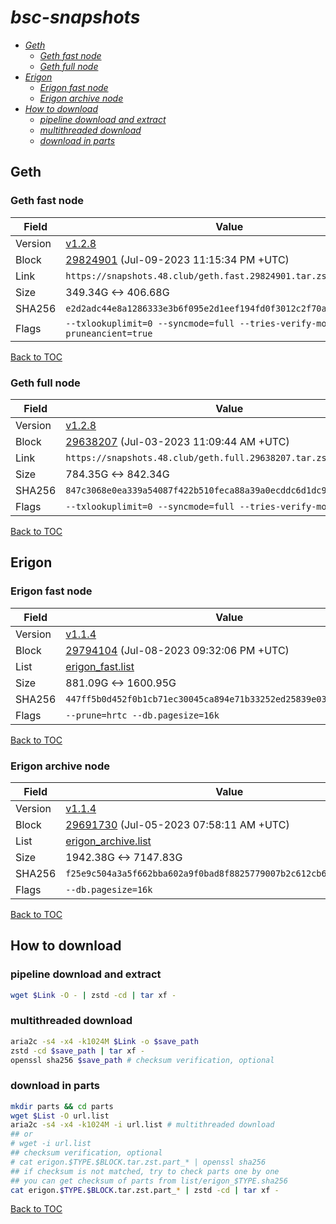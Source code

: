 # *bsc-snapshots*


- *[Geth](#geth)*
    - *[Geth fast node](#geth-fast-node)*
    - *[Geth full node](#geth-full-node)*
- *[Erigon](#erigon)*
    - *[Erigon fast node](#erigon-fast-node)*
    - *[Erigon archive node](#erigon-archive-node)*
- *[How to download](#how-to-download)*
    - *[pipeline download and extract](#pipeline-download-and-extract)*
    - *[multithreaded download](#multithreaded-download)*
    - *[download in parts](#download-in-parts)*

## Geth
### Geth fast node

| Field |Value |
| --- | --- |
| Version | [v1.2.8](https://github.com/bnb-chain/bsc/releases/tag/v1.2.8) |
| Block | [29824901](https://bscscan.com/block/29824901) (Jul-09-2023 11:15:34 PM +UTC) |
| Link | `https://snapshots.48.club/geth.fast.29824901.tar.zst` |
| Size | 349.34G <-> 406.68G |
| SHA256 | `e2d2adc44e8a1286333e3b6f095e2d1eef194fd0f3012c2f70a49b11b7b83771` |
| Flags | `--txlookuplimit=0 --syncmode=full --tries-verify-mode=none --pruneancient=true` |

[Back to TOC](#bsc-snapshots)

### Geth full node

| Field |Value |
| --- | --- |
| Version | [v1.2.8](https://github.com/bnb-chain/bsc/releases/tag/v1.2.8) |
| Block | [29638207](https://bscscan.com/block/29638207) (Jul-03-2023 11:09:44 AM +UTC) |
| Link | `https://snapshots.48.club/geth.full.29638207.tar.zst` |
| Size | 784.35G <-> 842.34G |
| SHA256 | `847c3068e0ea339a54087f422b510feca88a39a0ecddc6d1dc97db924491a318` |
| Flags | `--txlookuplimit=0 --syncmode=full --tries-verify-mode=local` |

[Back to TOC](#bsc-snapshots)

## Erigon
### Erigon fast node

| Field |Value |
| --- | --- |
| Version | [v1.1.4](https://github.com/node-real/bsc-erigon/releases/tag/v1.1.4) |
| Block | [29794104](https://bscscan.com/block/29794104) (Jul-08-2023 09:32:06 PM +UTC) |
| List | [erigon_fast.list](list/erigon_fast.list?raw=1) |
| Size | 881.09G <-> 1600.95G |
| SHA256 | `447ff5b0d452f0b1cb71ec30045ca894e71b33252ed25839e034d3f0e75158f6`|
| Flags | `--prune=hrtc --db.pagesize=16k` |

[Back to TOC](#bsc-snapshots)

### Erigon archive node

| Field |Value |
| --- | --- |
| Version | [v1.1.4](https://github.com/node-real/bsc-erigon/releases/tag/v1.1.4) |
| Block | [29691730](https://bscscan.com/block/29691730) (Jul-05-2023 07:58:11 AM +UTC) |
| List | [erigon_archive.list](list/erigon_archive.list?raw=1) |
| Size | 1942.38G <-> 7147.83G |
| SHA256 | `f25e9c504a3a5f662bba602a9f0bad8f8825779007b2c612cb6f3e81129cc829` |
| Flags | `--db.pagesize=16k` |

[Back to TOC](#bsc-snapshots)


## How to download
### pipeline download and extract

```bash
wget $Link -O - | zstd -cd | tar xf -
```

### multithreaded download

```bash
aria2c -s4 -x4 -k1024M $Link -o $save_path
zstd -cd $save_path | tar xf -
openssl sha256 $save_path # checksum verification, optional
```

### download in parts

```bash
mkdir parts && cd parts
wget $List -O url.list
aria2c -s4 -x4 -k1024M -i url.list # multithreaded download
## or
# wget -i url.list
## checksum verification, optional
# cat erigon.$TYPE.$BLOCK.tar.zst.part_* | openssl sha256
## if checksum is not matched, try to check parts one by one
## you can get checksum of parts from list/erigon_$TYPE.sha256
cat erigon.$TYPE.$BLOCK.tar.zst.part_* | zstd -cd | tar xf -
```

[Back to TOC](#bsc-snapshots)
